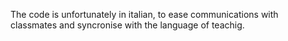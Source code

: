 The code is unfortunately in italian, to ease communications with classmates and syncronise with the language of teachig.
